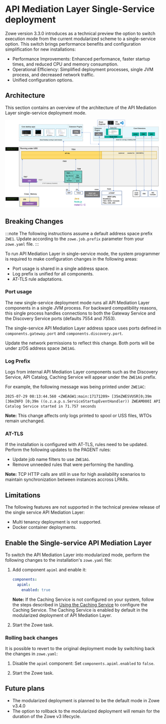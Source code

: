 # API Mediation Layer Single-Service deployment

Zowe version 3.3.0 introduces as a technical preview the option to switch execution mode from the current modularized scheme to a single-service option.
This switch <!--"Execution of xyz though the Monulith method ..."-->brings performance benefits and configuration simplification for new installations:

* Performance Improvements: Enhanced performance, faster startup times, and reduced CPU and memory consumption.
* Operational Efficiency: Simplified deployment processes, single JVM process, and decreased network traffic.
* Unified configuration options.

## Architecture

This section contains an overview of the architecture of the API Mediation Layer single-service deployment mode.

![Zowe API ML Single-service Architecture Diagram](../../images/common/zowe-architecture-apiml-single-service.png)
<!-- TODO
Diagram
Data flows
Use the example from the current architecture diagram?
 -->

## Breaking Changes

:::note
The following instructions assume a default address space prefix `ZWE1`. Update according to the `zowe.job.prefix` parameter from your `zowe.yaml` file.
:::

To run API Mediation Layer in single-service mode, the system programmer is required to make configuration changes in the following areas:

* Port usage is shared in a single address space. <!-- I think we should remove "is shared in a single address spece" as this information should be detailed in the corresponding section below.-->
* Log prefix is unified for all components. <!--Similarly, "is unified for all components" should be explained in the corresponding section. -->
* AT-TLS rule adaptations.

### Port usage

The new single-service deployment mode runs all API Mediation Layer components in a single JVM process. <!-- Please add a single sentence about the benefit of using a single JVM process.-->For backward compatibility reasons, this single process handles connections to both the Gateway Service and the Discovery Service ports (defaults 7554 and 7553).

The single-service API Mediation Layer address space uses ports defined in `components.gateway.port` and `components.discovery.port`.

Update the network permissions to reflect this change. Both ports will be under z/OS address space `ZWE1AG`. <!-- Can we please include a codeblock example of this configuration? -->

### Log Prefix

Logs from internal API Mediation Layer components such as the Discovery Service, API Catalog, Caching Service will appear under the `ZWE1AG` prefix.

For example, the following message was being printed under `ZWE1AC`:

```plaintext
2025-07-29 08:13:44.560 <ZWEAGW1:main:17171209> [35mZWESVUSR[0;39m [36mINFO [0;39m ((o.z.a.p.s.ServiceStartupEventHandler)) ZWEAM000I API Catalog Service started in 71.757 seconds
```

**Note:** This change affects only logs printed to spool or USS files, WTOs remain unchanged.

### AT-TLS

If the installation is configured with AT-TLS, rules need to be updated. Perform the following updates to the PAGENT rules:

* Update job name filters to use `ZWE1AG`.
* Remove unneeded rules that were performing the handling.

<!--We need to include an example of these PAGENT rules configuration -->

**Note:** TCP HTTP calls are still in use for high availability scenarios to maintain synchronization between instances accross LPARs.

## Limitations

The following features are not supported in the technical preview release of the single service API Mediation Layer:

* Multi tenancy deployment is not supported.
* Docker container deployments.

## Enable the Single-service API Mediation Layer

To switch the API Mediation Layer into modularized mode, perform the following changes to the installation's `zowe.yaml` file:

1. Add component `apiml` and enable it:

    ```yaml
    components:
      apiml:
        enabled: true
    ```

    **Note:** If the Caching Service is not configured on your system, follow the steps described in [Using the Caching Service](./api-mediation-caching-service.md) to configure the Caching Service. The Caching Service is enabled by default in the modularized deployment of API Mediation Layer.

2. Start the Zowe task.

### Rolling back changes

It is possible to revert to the original deployment mode by switching back the changes in `zowe.yaml`:

1. Disable the `apiml` component:
    Set `components.apiml.enabled` to `false`.

2. Start the Zowe task.

## Future plans

* The modularized deployment is planned to be the default mode in Zowe v3.4.0
* The option to rollback to the modularized deployment will remain for the duration of the Zowe v3 lifecycle.
